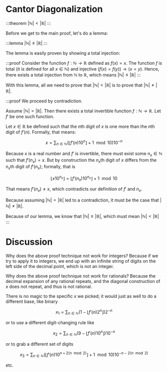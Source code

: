 # Cantor Diagonalization

:::theorem
$|\mathbb N| < |\mathbb R|$
:::

Before we get to the main proof, let's do a lemma:

:::lemma
$|\mathbb N| \leq |\mathbb R|$
:::

The lemma is easily proven by showing a total injection:

:::proof
Consider the function $f : \mathbb N \rightarrow \mathbb R$ defined as $f(x) = x$.
The function $f$ is total (it is defined for all $x \in \mathbb N$)
and injective $\big(f(x) = f(y)\big) \rightarrow (x = y)$.
Hence, there exists a total injection from $\mathbb N$ to $\mathbb R$,
which means $|\mathbb N| \leq |\mathbb R|$
:::

With this lemma, all we need to prove that $|\mathbb N| < |\mathbb R|$
is to prove that $|\mathbb N| \neq |\mathbb R|$.

:::proof
We proceed by contradiction.

Assume $|\mathbb N| = |\mathbb R|$.
Then there exists a total invertible function $f : \mathbb N \rightarrow \mathbb R$.
Let $f'$ be one such function.

Let $x \in \mathbb R$ be defined such that the $n$th digit of $x$ is one more than the $n$th digit of $f'(n)$. Formally, that means:

$$x = \sum_{n \in \mathbb N} \Big(\big\lfloor f'(n) 10^{n}\big\rfloor + 1 \mod 10\Big) 10^{-n}$$

Because $x$ is a real number and $f'$ is invertible,
there must exist some $n_x \in \mathbb N$ such that $f'(n_x) = x$.
But by construction the $n_x$th digit of $x$ differs from the $n_x$th digit of $f'(n_x)$; formally, that is

$$\big\lfloor x 10^{n_x}\big\rfloor = \big\lfloor f'(n_x) 10^{n_x}\big\rfloor + 1 \mod 10$$

That means $f'(n_x) \neq x$, which contradicts our definition of $f'$ and $n_x$.

Because assuming $|\mathbb N| = |\mathbb R|$ led to a contradiction, it must be the case that $|\mathbb N| \neq |\mathbb R|$.

Because of our lemma, we know that $|\mathbb N| \leq |\mathbb R|$, which must mean $|\mathbb N| < |\mathbb R|$
:::

# Discussion

Why does the above proof technique not work for integers?
Because if we try to apply it to integers, we end up with an infinite string of digits on the left side of the decimal point, which is not an integer.

Why does the above proof technique not work for rationals?
Because the decimal expansion of any rational repeats, and the diagonal construction of $x$ does not repeat, and thus is not rational.

There is no magic to the specific $x$ we picked; it would just as well to do a different base, like binary

$$x_1 = \sum_{n \in \mathbb N} \Big( 1 - \big\lfloor f'(n) 2^{n}\big\rfloor\Big) 2^{-n}$$

or to use a different digit-changing rule like

$$x_2 = \sum_{n \in \mathbb N} \Big( 9 - \big\lfloor f'(n) 10^{n}\big\rfloor\Big) 10^{-n}$$

or to grab a different set of digits

$$x_3 = \sum_{n \in \mathbb N} \Big(\big\lfloor f'(n) 10^{n + 2(n \mod 2)}\big\rfloor + 1 \mod 10\Big) 10^{-n - 2(n \mod 2)}$$

etc.
